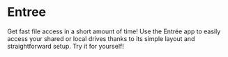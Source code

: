 # Entree
Get fast file access in a short amount of time! Use the Entrée app to easily access your shared or local drives thanks to its simple layout and straightforward setup. Try it for yourself!
